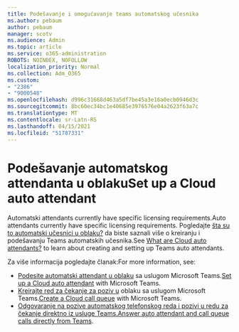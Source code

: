 ```yaml
---
title: Podešavanje i omogućavanje teams automatskog učesnika
ms.author: pebaum
author: pebaum
manager: scotv
ms.audience: Admin
ms.topic: article
ms.service: o365-administration
ROBOTS: NOINDEX, NOFOLLOW
localization_priority: Normal
ms.collection: Adm_O365
ms.custom:
- "2386"
- "9000548"
ms.openlocfilehash: d996c31668d463a5df7be45a3e16a0ecb0946d3c
ms.sourcegitcommit: 8bc60ec34bc1e40685e3976576e04a2623f63a7c
ms.translationtype: MT
ms.contentlocale: sr-Latn-RS
ms.lasthandoff: 04/15/2021
ms.locfileid: "51787331"
---
```

# <a name="set-up-a-cloud-auto-attendant"></a><span data-ttu-id="69e96-102">Podešavanje automatskog attendanta u oblaku</span><span class="sxs-lookup"><span data-stu-id="69e96-102">Set up a Cloud auto attendant</span></span>

<span data-ttu-id="69e96-103">Automatski attendants currently have specific licensing requirements.</span><span class="sxs-lookup"><span data-stu-id="69e96-103">Auto attendants currently have specific licensing requirements.</span></span> <span data-ttu-id="69e96-104">Pogledajte [šta su to automatski učesnici u oblaku?](https://docs.microsoft.com/microsoftteams/what-are-phone-system-auto-attendants) da biste saznali više o kreiranju i podešavanju Teams automatskih učesnika.</span><span class="sxs-lookup"><span data-stu-id="69e96-104">See [What are Cloud auto attendants?](https://docs.microsoft.com/microsoftteams/what-are-phone-system-auto-attendants) to learn about creating and setting up Teams auto attendants.</span></span> 

<span data-ttu-id="69e96-105">Za više informacija pogledajte članak:</span><span class="sxs-lookup"><span data-stu-id="69e96-105">For more information, see:</span></span>

- <span data-ttu-id="69e96-106">[Podesite automatski attendant u oblaku](https://docs.microsoft.com/microsoftteams/create-a-phone-system-auto-attendant) sa uslugom Microsoft Teams.</span><span class="sxs-lookup"><span data-stu-id="69e96-106">[Set up a Cloud auto attendant](https://docs.microsoft.com/microsoftteams/create-a-phone-system-auto-attendant) with Microsoft Teams.</span></span> 
- <span data-ttu-id="69e96-107">[Kreirajte red za čekanje za poziv u](https://docs.microsoft.com/microsoftteams/create-a-phone-system-call-queue) oblaku sa uslugom Microsoft Teams.</span><span class="sxs-lookup"><span data-stu-id="69e96-107">[Create a Cloud call queue](https://docs.microsoft.com/microsoftteams/create-a-phone-system-call-queue) with Microsoft Teams.</span></span> 
- <span data-ttu-id="69e96-108">[Odgovaranje na pozive automatskog telefonskog reda i pozivi u redu za čekanje direktno iz usluge Teams.](https://docs.microsoft.com/microsoftteams/answer-auto-attendant-and-call-queue-calls)</span><span class="sxs-lookup"><span data-stu-id="69e96-108">[Answer auto attendant and call queue calls directly from Teams](https://docs.microsoft.com/microsoftteams/answer-auto-attendant-and-call-queue-calls).</span></span> 